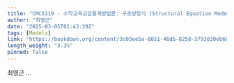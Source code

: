 ```yaml
---
title: "CMC5119 - 수학교육고급통계방법론: 구조방정식 (Structural Equation Models)"
author: "최영근"
date: "2025-03-05T01:43:29Z"
tags: [Models]
link: "https://bookdown.org/content/3c03ee5a-8051-46db-8258-3793830eb66c/"
length_weight: "3.3%"
pinned: false
---
```


최영근  ...
